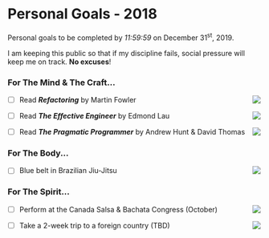 # Personal Goals - 2018

Personal goals to be completed by <i>11:59:59</i> on December 31<sup>st</sup>, 2019.

I am keeping this public so that if my discipline fails, social pressure will keep me on track. <b>No excuses</b>!

### For The Mind & The Craft...

- [ ] Read <b><i>Refactoring</i></b> by Martin Fowler <img align="right" src="http://progressed.io/bar/0">
- [ ] Read <b><i>The Effective Engineer</i></b> by Edmond Lau <img align="right" src="http://progressed.io/bar/0">
- [ ] Read <b><i>The Pragmatic Programmer</i></b> by Andrew Hunt & David Thomas<img align="right" src="http://progressed.io/bar/0">


### For The Body...

- [ ] Blue belt in Brazilian Jiu-Jitsu <img align="right" src="http://progressed.io/bar/0" >


### For The Spirit...

- [ ] Perform at the Canada Salsa & Bachata Congress (October) <img align="right" src="http://progressed.io/bar/0">
- [ ] Take a 2-week trip to a foreign country (TBD) <img align="right" src="http://progressed.io/bar/0">


